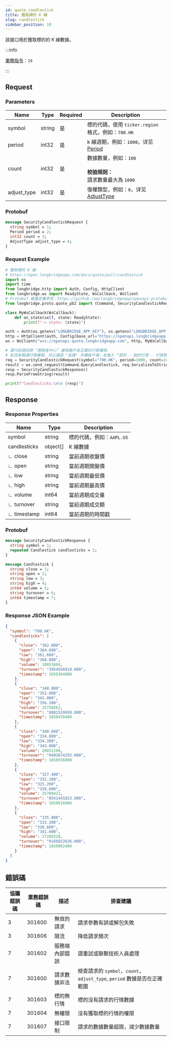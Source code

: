 ```yaml
---
id: quote_candlestick
title: 獲取標的 K 線
slug: candlestick
sidebar_position: 10
---
```


該接口用於獲取標的的 K 線數據。

:::info

[業務指令](../../socket/protocol/request)：`19`

:::

## Request

### Parameters

| Name        | Type   | Required | Description                                                                  |
| ----------- | ------ | -------- | ---------------------------------------------------------------------------- |
| symbol      | string | 是       | 標的代碼，使用 `ticker.region` 格式，例如：`700.HK`                          |
| period      | int32  | 是       | k 線週期，例如：`1000`，详见 [Period](../objects#period---k-線週期)          |
| count       | int32  | 是       | 數據數量，例如：`100`<br /><br />**校验规则：** <br />請求數量最大為 `1000`  |
| adjust_type | int32  | 是       | 復權類型，例如：`0`，详见 [AdjustType](../objects#adjusttype---k-線復權類型) |

### Protobuf

```protobuf
message SecurityCandlestickRequest {
  string symbol = 1;
  Period period = 2;
  int32 count = 3;
  AdjustType adjust_type = 4;
}
```

### Request Example

```python
# 獲取標的 K 線
# https://open.longbridgeapp.com/docs/quote/pull/candlestick
import os
import time
from longbridge.http import Auth, Config, HttpClient
from longbridge.ws import ReadyState, WsCallback, WsClient
# Protobuf 變量定義參見：https://github.com/longbridgeapp/openapi-protobufs/blob/main/quote/api.proto
from longbridge.proto.quote_pb2 import (Command, SecurityCandlestickRequest, SecurityCandlestickResponse)

class MyWsCallback(WsCallback):
    def on_state(self, state: ReadyState):
        print(f"-> state: {state}")

auth = Auth(os.getenv("LONGBRIDGE_APP_KEY"), os.getenv("LONGBRIDGE_APP_SECRET"), access_token=os.getenv("LONGBRIDGE_ACCESS_TOKEN"))
http = HttpClient(auth, Config(base_url="https://openapi.longbridgeapp.com"))
ws = WsClient("wss://openapi-quote.longbridgeapp.com", http, MyWsCallback())

# 運行前請訪問 “開發者中心“ 確保賬戶有正確的行情權限。
# 如沒有開通行情權限，可以通過 "長橋" 手機客戶端，並進入 “我的 - 我的行情 - 行情商城“ 購買開通行情權限。
req = SecurityCandlestickRequest(symbol="700.HK", period=1000, count=10, adjust_type=0)
result = ws.send_request(Command.QueryCandlestick, req.SerializeToString())
resp = SecurityCandlestickResponse()
resp.ParseFromString(result)

print(f"Candlesticks:\n\n {resp}")
```

## Response

### Response Properties

| Name         | Type     | Description               |
| ------------ | -------- | ------------------------- |
| symbol       | string   | 標的代碼，例如：`AAPL.US` |
| candlesticks | object[] | K 線數據                  |
| ∟ close      | string   | 當前週期收盤價            |
| ∟ open       | string   | 當前週期開盤價            |
| ∟ low        | string   | 當前週期最低價            |
| ∟ high       | string   | 當前週期最高價            |
| ∟ volume     | int64    | 當前週期成交量            |
| ∟ turnover   | string   | 當前週期成交額            |
| ∟ timestamp  | int64    | 當前週期的時間戳          |

### Protobuf

```protobuf
message SecurityCandlestickResponse {
  string symbol = 1;
  repeated Candlestick candlesticks = 2;
}

message Candlestick {
  string close = 1;
  string open = 2;
  string low = 3;
  string high = 4;
  int64 volume = 5;
  string turnover = 6;
  int64 timestamp = 7;
}
```

### Response JSON Example

```json
{
  "symbol": "700.HK",
  "candlesticks": [
    {
      "close": "362.000",
      "open": "364.600",
      "low": "361.600",
      "high": "368.800",
      "volume": 10853604,
      "turnover": "3954556819.000",
      "timestamp": 1650384000
    },
    {
      "close": "348.000",
      "open": "352.000",
      "low": "343.000",
      "high": "356.200",
      "volume": 25738562,
      "turnover": "8981529950.000",
      "timestamp": 1650470400
    },
    {
      "close": "340.600",
      "open": "334.800",
      "low": "334.200",
      "high": "343.000",
      "volume": 28031299,
      "turnover": "9492674293.000",
      "timestamp": 1650556800
    },
    {
      "close": "327.400",
      "open": "332.200",
      "low": "325.200",
      "high": "338.600",
      "volume": 25788422,
      "turnover": "8541441823.000",
      "timestamp": 1650816000
    },
    {
      "close": "335.800",
      "open": "332.200",
      "low": "330.600",
      "high": "341.600",
      "volume": 27288328,
      "turnover": "9166022626.000",
      "timestamp": 1650902400
    }
  ]
}
```

## 錯誤碼

| 協議錯誤碼 | 業務錯誤碼 | 描述           | 排查建議                                                                 |
| ---------- | ---------- | -------------- | ------------------------------------------------------------------------ |
| 3          | 301600     | 無效的請求     | 請求參數有誤或解包失敗                                                   |
| 3          | 301606     | 限流           | 降低請求頻次                                                             |
| 7          | 301602     | 服務端內部錯誤 | 請重試或聯繫技術人員處理                                                 |
| 7          | 301600     | 請求數據非法   | 檢查請求的 `symbol`，`count`，`adjust_type`, `period` 數據是否在正確範圍 |
| 7          | 301603     | 標的無行情     | 標的沒有請求的行情數據                                                   |
| 7          | 301604     | 無權限         | 沒有獲取標的行情的權限                                                   |
| 7          | 301607     | 接口限制       | 請求的數據數量超限，減少數據數量                                         |
